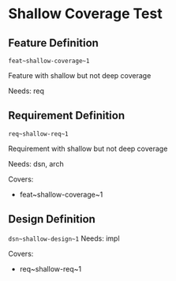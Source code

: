 # Shallow Coverage Test

## Feature Definition 
`feat~shallow-coverage~1`

Feature with shallow but not deep coverage

Needs: req

## Requirement Definition
`req~shallow-req~1`

Requirement with shallow but not deep coverage

Needs: dsn, arch

Covers: 
- feat~shallow-coverage~1

## Design Definition
`dsn~shallow-design~1`
Needs: impl

Covers:
- req~shallow-req~1